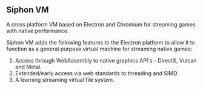 ## Siphon VM

A cross platform VM based on Electron and Chromium for streaming games with native performance.

Siphon VM adds the following features to the Electron platform to allow it to function as a general purpose virtual machine for streaming native games:

1. Access through WebAssembly to native graphics API's - DirectX, Vulcan and Metal.
2. Extended/early access via web standards to threading and SIMD.
3. A learning streaming virtual file system.
